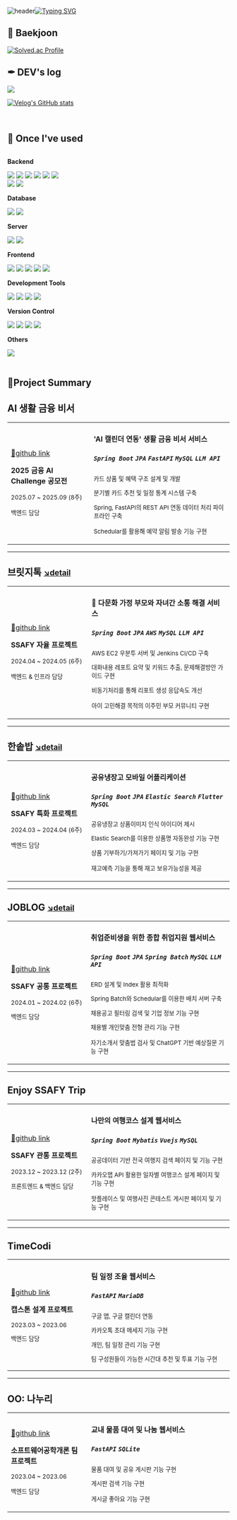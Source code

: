 ![header](https://capsule-render.vercel.app/api?type=waving&color=6994CDEE&text=&animation=twinkling&height=80)[![Typing SVG](https://readme-typing-svg.demolab.com?font=Alkatra&weight=500&size=45&duration=3500&pause=3&color=6994CDEE&center=false&vCenter=false&multiline=true&repeat=true&width=1000&height=100&lines=Welcome+to+hyun0's+GitHub!👋)](https://git.io/typing-svg)
<br>

## 🏅 Baekjoon
[![Solved.ac Profile](http://mazassumnida.wtf/api/v2/generate_badge?boj=lisa1072)](https://solved.ac/lisa1072/)
<br>

## ✒ DEV's log
<div>
 <a href="https://velog.io/@lisa1072">
   <img src="https://img.shields.io/badge/Velog-20c997?style=for-the-badge&logo=Vimeo&logoColor=white">
 </a> 
 
 [![Velog's GitHub stats](https://velog-readme-stats.vercel.app/api?name=lisa1072)](https://velog.io/@lisa1072)
</div>
<br>

## 🔨 Once I've used
<div style="display:flex; flex-direction:column; align-items:flex-start;">
    <!-- Backend -->
    <p><strong>Backend</strong></p>
    <div>
        <img src="https://img.shields.io/badge/Java-007396?style=for-the-badge&logo=Java&logoColor=white"> 
        <img src="https://img.shields.io/badge/Jsp-e76f00?style=for-the-badge&logo=Jsp&logoColor=white">  
        <img src="https://img.shields.io/badge/spring-6DB33F?style=for-the-badge&logo=spring&logoColor=white"> 
        <img src="https://img.shields.io/badge/Spring Boot-6DB33F?style=for-the-badge&logo=spring&logoColor=white">
        <img src="https://img.shields.io/badge/MyBatis-000000?style=for-the-badge&logo=MyBatis&logoColor=white"> 
       <img src="https://img.shields.io/badge/jpa-13C100?style=for-the-badge&logo=jpa&logoColor=white">
        <br>
        <img src="https://img.shields.io/badge/python-3776AB?style=for-the-badge&logo=python&logoColor=white"> 
        <img src="https://img.shields.io/badge/fastapi-009688?style=for-the-badge&logo=fastapi&logoColor=white"> 
    </div>
    <!-- Database -->
    <p><strong>Database</strong></p>
    <div>
        <img src="https://img.shields.io/badge/mysql-4479A1?style=for-the-badge&logo=mysql&logoColor=white">
        <img src="https://img.shields.io/badge/mariadb-003545?style=for-the-badge&logo=mariadb&logoColor=white">
    </div>
    <!-- Server -->
    <p><strong>Server</strong></p>
    <div>
        <img src="https://img.shields.io/badge/linux-FCC624?style=for-the-badge&logo=linux&logoColor=black"> 
        <img src="https://img.shields.io/badge/apache tomcat-F8DC75?style=for-the-badge&logo=apachetomcat&logoColor=black">
    </div>
    <!-- Frontend -->
    <p><strong>Frontend</strong></p>
    <div>
        <img src="https://img.shields.io/badge/html5-E34F26?style=for-the-badge&logo=html5&logoColor=white"> 
        <img src="https://img.shields.io/badge/css-1572B6?style=for-the-badge&logo=css3&logoColor=white"> 
        <img src="https://img.shields.io/badge/javascript-F7DF1E?style=for-the-badge&logo=javascript&logoColor=black"> 
        <img src="https://img.shields.io/badge/vue.js-4FC08D?style=for-the-badge&logo=vuedotjs&logoColor=white">
        <img src="https://img.shields.io/badge/vuetify-1867C0?style=for-the-badge&logo=vuetify&logoColor=white">
    </div>
 <!-- Development Tools -->
    <p><strong>Development Tools</strong></p>
    <div>
        <img src="https://img.shields.io/badge/IntelliJ IDEA-000000?style=flat-square&logo=intellij-idea&logoColor=white">
        <img src="https://img.shields.io/badge/Visual Studio Code-007ACC?style=flat-square&logo=visual-studio-code&logoColor=white">
        <img src="https://img.shields.io/badge/Visual Studio-5C2D91?style=flat-square&logo=visual-studio&logoColor=white">
        <img src="https://img.shields.io/badge/Eclipse IDE-2C2255?style=flat-square&logo=eclipse-ide&logoColor=white">
    </div>
    <!-- Version Control -->
    <p><strong>Version Control</strong></p>
    <div>
        <img src="https://img.shields.io/badge/Git-F05032?style=flat-square&logo=git&logoColor=white">
        <img src="https://img.shields.io/badge/Gitkraken-179287?style=flat-square&logo=gitkraken&logoColor=white">
        <img src="https://img.shields.io/badge/GitHub-181717?style=flat-square&logo=github&logoColor=white">
        <img src="https://img.shields.io/badge/Gitlab-FC6D26?style=flat-square&logo=gitlab&logoColor=white">
    </div>
    <!-- Others -->
    <p><strong>Others</strong></p>
    <div>
        <img src="https://img.shields.io/badge/gerrit-EEEEEE?style=for-the-badge&logo=gerrit&logoColor=black"> 
</div><br>
</div>


## 📌Project Summary

## **AI 생활 금융 비서**  
<table>
  <tr>
    <td width=250 style='table-layout:fixed' >

[🔗github link](https://github.com/hyun0-25/2025-Finance-AI-Challenge)

**2025 금융 AI Challenge 공모전**

<small>
2025.07 ~ 2025.09 (8주)

백엔드 담당
</small>
    </td>
    <td width=500 style='table-layout:fixed'>
#### **'AI 캘린더 연동' 생활 금융 비서 서비스**
#####  `Spring Boot` `JPA` `FastAPI` `MySQL` `LLM API`
<small>

카드 상품 및 혜택 구조 설계 및 개발

분기별 카드 추천 및 일정 통계 시스템 구축

Spring, FastAPI의 REST API 연동 데이터 처리 파이프라인 구축

Schedular를 활용해 예약 알림 발송 기능 구현
</small>
    </td>
  </tr>
</table>

---
## 브릿지톡 <small>[↘️detail](https://www.notion.so/SSAFY-8c0270372a59426386791398e830e42f?pvs=21)</small>
<table>
  <tr>
    <td width=250 style='table-layout:fixed'>

[🔗github link](https://github.com/hyun0-25/SSAFY-BRIDGETALK)

**SSAFY 자율 프로젝트** 

<small>
2024.04 ~ 2024.05 (6주)   

백엔드 & 인프라 담당
</small>
    </td>
    <td width=500 style='table-layout:fixed'>
#### 🏅 **다문화 가정 부모와 자녀간 소통 해결 서비스**
##### `Spring Boot` `JPA` `AWS` `MySQL` `LLM API`
<small>

AWS EC2 우분투 서버 및 Jenkins CI/CD 구축

대화내용 레포트 요약 및 키워드 추출, 문제해결방안 가이드 구현

비동기처리를 통해 리포트 생성 응답속도 개선

아이 고민해결 목적의 이주민 부모 커뮤니티 구현
</small>
    </td>
  </tr>
</table>

---


## **한솥밥** <small>[↘️detail](https://www.notion.so/ba223afbd0994824a595828a487b74ad?pvs=21)</small>
<table>
  <tr>
    <td width=250 style='table-layout:fixed'>

[🔗github link](https://github.com/hyun0-25/SSAFY-HANSOTBAB)

**SSAFY 특화 프로젝트** 

<small>
2024.03 ~ 2024.04 (6주)

백엔드 담당
</small>
    </td>
    <td width=500 style='table-layout:fixed'>
#### **공유냉장고 모바일 어플리케이션**
##### `Spring Boot` `JPA` `Elastic Search` `Flutter` `MySQL`
<small>

공유냉장고 상품이미지 인식 아이디어 제시

Elastic Search를 이용한 상품명 자동완성 기능 구현

상품 기부하기/가져가기 페이지 및 기능 구현

재고예측 기능을 통해 재고 보유가능성을 제공
</small>
    </td>
  </tr>
</table>

---


## **JOBLOG**  <small>[↘️detail](https://www.notion.so/658c0426b29e43a9965ac02154f95f8d?pvs=21)</small>

<table>
  <tr>
    <td width=250 style='table-layout:fixed'>

[🔗github link](https://github.com/hyun0-25/SSAFY-JOBLOG)

**SSAFY 공통 프로젝트**

<small>
2024.01 ~ 2024.02 (6주)

백엔드 담당
<small>
    </td>
    <td width=500 style='table-layout:fixed'>
#### **취업준비생을 위한 종합 취업지원 웹서비스**

##### `Spring Boot` `JPA` `Spring Batch` `MySQL` `LLM API`

<small>

ERD 설계 및 Index 활용 최적화

Spring Batch와 Schedular를 이용한 배치 서버 구축

채용공고 필터링 검색 및 기업 정보 기능 구현

채용별 개인맞춤 전형 관리 기능 구현

자기소개서 맞춤법 검사 및 ChatGPT 기반 예상질문 기능 구현
</small>
    </td>
  </tr>
</table>

---


## **Enjoy SSAFY Trip**

<table>
  <tr>
    <td width=250 style='table-layout:fixed'>

[🔗github link](https://github.com/hyun0-25/Enjoy-SSAFY-Trip)

**SSAFY 관통 프로젝트**

<small>
2023.12 ~ 2023.12 (2주)

프론트엔드 & 백엔드 담당
<small>
    </td>
    <td width=500 style='table-layout:fixed'>
#### **나만의 여행코스 설계 웹서비스**

##### `Spring Boot` `Mybatis` `Vuejs` `MySQL`

<small>

공공데이터 기반 전국 여행지 검색 페이지 및 기능 구현

카카오맵 API 활용한 일자별 여행코스 설계 페이지 및 기능 구현

핫플레이스 및 여행사진 콘테스트 게시판 페이지 및 기능 구현
</small>
    </td>
  </tr>
</table>

---

## **TimeCodi** 

<table>
  <tr>
    <td width=250 style='table-layout:fixed'>

[🔗github link](https://github.com/hail2222/Timecodi)

**캡스톤 설계 프로젝트** 

<small>
2023.03 ~ 2023.06

백엔드 담당
<small>
    </td>
    <td width=500 style='table-layout:fixed'>
#### **팀 일정 조율 웹서비스**
##### `FastAPI` `MariaDB`

<small>

구글 맵, 구글 캘린더 연동

카카오톡 초대 메세지 기능 구현

개인, 팀 일정 관리 기능 구현 

팀 구성원들이 가능한 시간대 추천 및 투표 기능 구현
<small>
    </td>
  </tr>
</table>

---

## **OO: 나누리** 

<table>
  <tr>
    <td width=250 style='table-layout:fixed'>

[🔗github link](https://github.com/SWE3002-TEAM13/Backend)

**소프트웨어공학개론 팀프로젝트**

<small>
2023.04 ~ 2023.06

백엔드 담당
</small>
    </td>
    <td width=500 style='table-layout:fixed'>
#### **교내 물품 대여 및 나눔 웹서비스**

##### `FastAPI` `SQLite`
<small>

물품 대여 및 공유 게시판 기능 구현

게시판 검색 기능 구현

게시글 좋아요 기능 구현
</small>
    </td>
  </tr>
</table>





